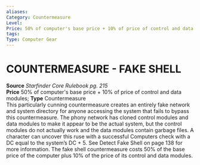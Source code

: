 ```yaml
---
aliases: 
Category: Countermeasure  
Level: 
Price: 50% of computer's base price + 10% of price of control and data modules
tags: 
Type: Computer Gear
---
```

# COUNTERMEASURE - FAKE SHELL

**Source** _Starfinder Core Rulebook pg. 215_  
**Price** 50% of computer's base price + 10% of price of control and data modules; **Type** Countermeasure  
This particularly cunning countermeasure creates an entirely fake network and system directory for anyone accessing the system that fails to bypass this countermeasure. The phony network has cloned control modules and data modules to make it appear to be the actual system, but the control modules do not actually work and the data modules contain garbage files. A character can uncover this ruse with a successful Computers check with a DC equal to the system’s DC + 5. See Detect Fake Shell on page 138 for more information. The fake shell countermeasure costs 50% of the base price of the computer plus 10% of the price of its control and data modules.
